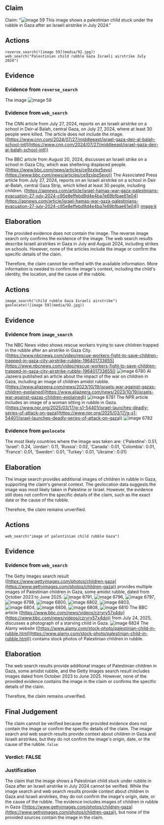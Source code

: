 ## Claim
Claim: "![image 59](media/92.jpg) This image shows a palestinian child stuck under the rubble in Gaza after an Israeli airstrike in July 2024."

## Actions
```
reverse_search(![image 59](media/92.jpg))
web_search("Palestinian child rubble Gaza Israeli airstrike July 2024")
```

## Evidence
### Evidence from `reverse_search`
The image ![image 59](media/92.jpg)

### Evidence from `web_search`
The CNN article from July 27, 2024, reports on an Israeli airstrike on a school in Deir-al Balah, central Gaza, on July 27, 2024, where at least 30 people were killed. The article does not include the image. ([https://www.cnn.com/2024/07/27/middleeast/israel-gaza-deir-al-balah-school-intl](https://www.cnn.com/2024/07/27/middleeast/israel-gaza-deir-al-balah-school-intl))

The BBC article from August 20, 2024, discusses an Israeli strike on a school in Gaza City, which was sheltering displaced people. ([https://www.bbc.com/news/articles/ce9zxlpz5evo](https://www.bbc.com/news/articles/ce9zxlpz5evo)) The Associated Press article from July 27, 2024, reports on an Israeli airstrike on a school in Deir al-Balah, central Gaza Strip, which killed at least 30 people, including children. ([https://apnews.com/article/israel-hamas-war-gaza-palestinians-evacuation-27-july-2024-c95e8effebd9d4e4ba7e69bfbae61e04](https://apnews.com/article/israel-hamas-war-gaza-palestinians-evacuation-27-july-2024-c95e8effebd9d4e4ba7e69bfbae61e04)) <image:k>


## Elaboration
The provided evidence does not contain the image. The reverse image search only confirms the existence of the image. The web search results describe Israeli airstrikes in Gaza in July and August 2024, including strikes on schools. However, none of the articles include the image or confirm the specific details of the claim.

Therefore, the claim cannot be verified with the available information. More information is needed to confirm the image's context, including the child's identity, the location, and the cause of the rubble.


## Actions
```
image_search("child rubble Gaza Israeli airstrike")
geolocate(![image 59](media/92.jpg))
```

## Evidence
### Evidence from `image_search`
The NBC News video shows rescue workers trying to save children trapped in the rubble after an airstrike in Gaza City. ([https://www.nbcnews.com/video/rescue-workers-fight-to-save-children-trapped-in-gaza-city-airstrike-rubble-196401733655](https://www.nbcnews.com/video/rescue-workers-fight-to-save-children-trapped-in-gaza-city-airstrike-rubble-196401733655)) ![image 6780](media/2025-08-29_20-08-1756498127-187071.jpg) Al Jazeera published an article about the impact of the war on children in Gaza, including an image of children amidst rubble. ([https://www.aljazeera.com/news/2023/10/19/israels-war-against-gazas-children-explained](https://www.aljazeera.com/news/2023/10/19/israels-war-against-gazas-children-explained)) ![image 6781](media/2025-08-29_20-08-1756498127-499670.jpg) The NPR article includes an image of a woman sitting in rubble in Gaza. ([https://www.npr.org/2025/03/17/g-s1-54401/israel-launches-deadly-series-of-attack-on-gaza](https://www.npr.org/2025/03/17/g-s1-54401/israel-launches-deadly-series-of-attack-on-gaza)) ![image 6782](media/2025-08-29_20-08-1756498127-924191.jpg)


### Evidence from `geolocate`
The most likely countries where the image was taken are: {'Palestine': 0.51, 'Israel': 0.24, 'Jordan': 0.11, 'Russia': 0.02, 'Canada': 0.01, 'Colombia': 0.01, 'France': 0.01, 'Sweden': 0.01, 'Turkey': 0.01, 'Ukraine': 0.01}

## Elaboration
The image search provides additional images of children in rubble in Gaza, supporting the claim's general context. The geolocation data suggests the image was most likely taken in Palestine or Israel. However, the evidence still does not confirm the specific details of the claim, such as the exact date or the cause of the rubble.

Therefore, the claim remains unverified.


## Actions
```
web_search("image of palestinian child rubble Gaza")
```

## Evidence
### Evidence from `web_search`
The Getty Images search result ([https://www.gettyimages.com/photos/children-gaza](https://www.gettyimages.com/photos/children-gaza)) provides multiple images of Palestinian children in Gaza, some amidst rubble, dated from October 2023 to June 2025. ![image 6791](media/2025-08-29_20-09-1756498169-265703.jpg), ![image 6796](media/2025-08-29_20-09-1756498170-210809.jpg), ![image 6797](media/2025-08-29_20-09-1756498170-460586.jpg), ![image 6798](media/2025-08-29_20-09-1756498170-747650.jpg), ![image 6800](media/2025-08-29_20-09-1756498171-055058.jpg), ![image 6802](media/2025-08-29_20-09-1756498171-565746.jpg), ![image 6803](media/2025-08-29_20-09-1756498171-708954.jpg), ![image 6804](media/2025-08-29_20-09-1756498171-967144.jpg), ![image 6806](media/2025-08-29_20-09-1756498172-336597.jpg), ![image 6808](media/2025-08-29_20-09-1756498172-706585.jpg), ![image 6810](media/2025-08-29_20-09-1756498173-191799.jpg) The BBC article ([https://www.bbc.com/news/videos/czryry57x4do](https://www.bbc.com/news/videos/czryry57x4do)) from July 24, 2025, discusses a photograph of a starving child in Gaza. ![image 6824](media/2025-08-29_20-09-1756498179-762635.jpg) The Alamy website ([https://www.alamy.com/stock-photo/palestinian-child-in-rubble.html](https://www.alamy.com/stock-photo/palestinian-child-in-rubble.html)) contains stock photos of Palestinian children in rubble.


## Elaboration
The web search results provide additional images of Palestinian children in Gaza, some amidst rubble, and the Getty Images search result includes images dated from October 2023 to June 2025. However, none of the provided evidence contains the image in the claim or confirms the specific details of the claim.

Therefore, the claim remains unverified.


## Final Judgement
The claim cannot be verified because the provided evidence does not contain the image or confirm the specific details of the claim. The image search and web search results provide context about children in Gaza and Israeli airstrikes, but they do not confirm the image's origin, date, or the cause of the rubble. `false`

### Verdict: FALSE

### Justification
The claim that the image shows a Palestinian child stuck under rubble in Gaza after an Israeli airstrike in July 2024 cannot be verified. While the image search and web search results provide context about children in Gaza and Israeli airstrikes, they do not confirm the image's origin, date, or the cause of the rubble. The evidence includes images of children in rubble in Gaza ([https://www.gettyimages.com/photos/children-gaza](https://www.gettyimages.com/photos/children-gaza)), but none of the provided sources contain the image in the claim.
